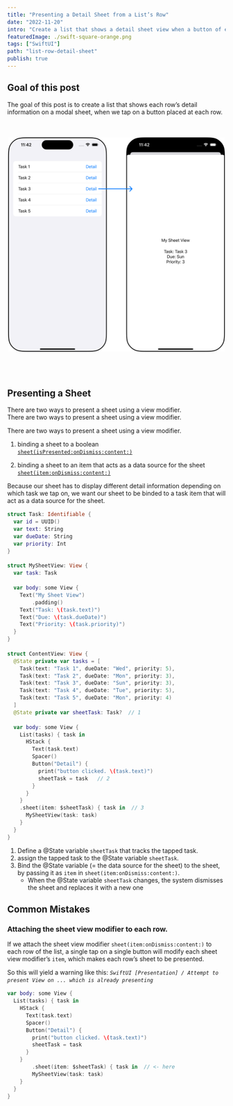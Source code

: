 ```yaml
---
title: "Presenting a Detail Sheet from a List’s Row"
date: "2022-11-20"
intro: "Create a list that shows a detail sheet view when a button of each row is tapped, and avoid a common mistake when attaching a sheet view modifier to a list. "
featuredImage: ./swift-square-orange.png
tags: ["SwiftUI"]
path: "list-row-detail-sheet"
publish: true
---
```


## Goal of this post

The goal of this post is to create a list that shows each row’s detail information on a modal sheet, when we tap on a button placed at each row. 

<div class="articleImage" style="max-width: 100%; width:500px; margin: 50px auto; padding-bottom: 30px;">
    <img src="./goal.png">
</div>

## Presenting a Sheet

There are two ways to present a sheet using a view modifier.
<br/>
There are two ways to present a sheet using a view modifier.

There are two ways to present a sheet using a view modifier.


1) binding a sheet to a boolean  
[`sheet(isPresented:onDismiss:content:)`](https://developer.apple.com/documentation/swiftui/view/sheet(ispresented:ondismiss:content:))

2) binding a sheet to an item that acts as a data source for the sheet  
[`sheet(item:onDismiss:content:)`](https://developer.apple.com/documentation/swiftui/view/sheet(item:ondismiss:content:))

Because our sheet has to display different detail information depending on which task we tap on, we want our sheet to be binded to a task item that will act as a data source for the sheet.

```swift
struct Task: Identifiable {
  var id = UUID()
  var text: String
  var dueDate: String
  var priority: Int
}

struct MySheetView: View {
  var task: Task
  
  var body: some View {
    Text("My Sheet View")
		.padding()
    Text("Task: \(task.text)")
    Text("Due: \(task.dueDate)")
    Text("Priority: \(task.priority)")
  }
}

struct ContentView: View {
  @State private var tasks = [
    Task(text: "Task 1", dueDate: "Wed", priority: 5),
    Task(text: "Task 2", dueDate: "Mon", priority: 3),
    Task(text: "Task 3", dueDate: "Sun", priority: 3),
    Task(text: "Task 4", dueDate: "Tue", priority: 5),
    Task(text: "Task 5", dueDate: "Mon", priority: 4)
  ]
  @State private var sheetTask: Task?  // 1
  
  var body: some View {
    List(tasks) { task in
      HStack {
        Text(task.text)
        Spacer()
        Button("Detail") {
          print("button clicked. \(task.text)")
          sheetTask = task   // 2
        }
      }
    }
    .sheet(item: $sheetTask) { task in  // 3
      MySheetView(task: task)
    }
  }
}
```

1. Define a @State variable `sheetTask` that tracks the tapped task. 
2. assign the tapped task to the @State variable `sheetTask`.
3. Bind the @State variable (= the data source for the sheet) to the sheet, by passing it as `item` in  `sheet(item:onDismiss:content:)`.  
    * When the @State variable `sheetTask` changes, the system dismisses the sheet and replaces it with a new one

## Common Mistakes

### Attaching the sheet view modifier to each row.

If we attach the sheet view modifier `sheet(item:onDismiss:content:)` to each row of the list, a single tap on a single button will modify each sheet view modifier’s `item`, which makes each row’s sheet to be presented.

So this will yield a warning like this: *`SwiftUI [Presentation] / Attempt to present View on ... which is already presenting`*

```swift
var body: some View {
  List(tasks) { task in
    HStack {
      Text(task.text)
      Spacer()
      Button("Detail") {
        print("button clicked. \(task.text)")
        sheetTask = task  
      }
    }
		.sheet(item: $sheetTask) { task in  // <- here
	    MySheetView(task: task)
    }
  }
}
```